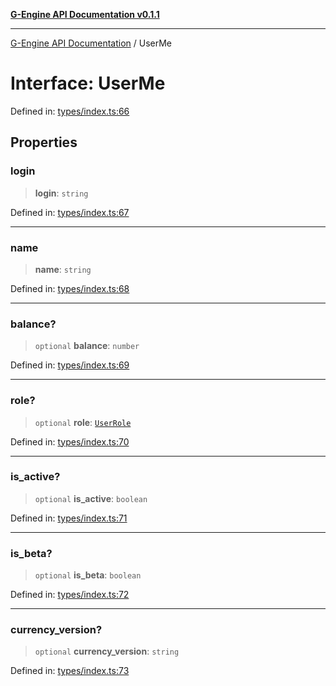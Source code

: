 [**G-Engine API Documentation v0.1.1**](../README.md)

***

[G-Engine API Documentation](../globals.md) / UserMe

# Interface: UserMe

Defined in: [types/index.ts:66](https://github.com/yakoshiq/g-engine-nodejs-lib/blob/4d4a07d9407cb4a686aa9a7d498ca53c3006a843/src/types/index.ts#L66)

## Properties

### login

> **login**: `string`

Defined in: [types/index.ts:67](https://github.com/yakoshiq/g-engine-nodejs-lib/blob/4d4a07d9407cb4a686aa9a7d498ca53c3006a843/src/types/index.ts#L67)

***

### name

> **name**: `string`

Defined in: [types/index.ts:68](https://github.com/yakoshiq/g-engine-nodejs-lib/blob/4d4a07d9407cb4a686aa9a7d498ca53c3006a843/src/types/index.ts#L68)

***

### balance?

> `optional` **balance**: `number`

Defined in: [types/index.ts:69](https://github.com/yakoshiq/g-engine-nodejs-lib/blob/4d4a07d9407cb4a686aa9a7d498ca53c3006a843/src/types/index.ts#L69)

***

### role?

> `optional` **role**: [`UserRole`](../enumerations/UserRole.md)

Defined in: [types/index.ts:70](https://github.com/yakoshiq/g-engine-nodejs-lib/blob/4d4a07d9407cb4a686aa9a7d498ca53c3006a843/src/types/index.ts#L70)

***

### is\_active?

> `optional` **is\_active**: `boolean`

Defined in: [types/index.ts:71](https://github.com/yakoshiq/g-engine-nodejs-lib/blob/4d4a07d9407cb4a686aa9a7d498ca53c3006a843/src/types/index.ts#L71)

***

### is\_beta?

> `optional` **is\_beta**: `boolean`

Defined in: [types/index.ts:72](https://github.com/yakoshiq/g-engine-nodejs-lib/blob/4d4a07d9407cb4a686aa9a7d498ca53c3006a843/src/types/index.ts#L72)

***

### currency\_version?

> `optional` **currency\_version**: `string`

Defined in: [types/index.ts:73](https://github.com/yakoshiq/g-engine-nodejs-lib/blob/4d4a07d9407cb4a686aa9a7d498ca53c3006a843/src/types/index.ts#L73)
